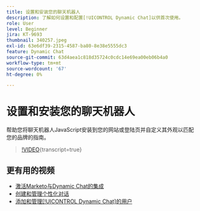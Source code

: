 ```yaml
---
title: 设置和安装您的聊天机器人
description: 了解如何设置和配置[!UICONTROL Dynamic Chat]以供首次使用。
role: User
level: Beginner
jira: KT-9693
thumbnail: 340257.jpeg
exl-id: 63e6df39-2315-4587-ba80-8e38e5555dc3
feature: Dynamic Chat
source-git-commit: 63d4aea1c818d35724c0cdc14e69ea00eb06b4a0
workflow-type: tm+mt
source-wordcount: '67'
ht-degree: 0%

---
```


# 设置和安装您的聊天机器人

帮助您将聊天机器人JavaScript安装到您的网站或登陆页并自定义其外观以匹配您的品牌的指南。

>[!VIDEO](https://video.tv.adobe.com/v/340257/?quality=12&learn=on){transcript=true}

## 更有用的视频

* [激活Marketo与Dynamic Chat的集成](marketo-integration.md)
* [创建和管理个性化对话](dialogue-management.md)
* [添加和管理[!UICONTROL Dynamic Chat]的用户](user-management.md)

